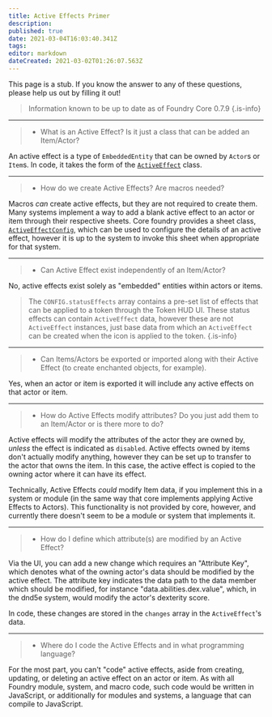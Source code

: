 ```yaml
---
title: Active Effects Primer
description: 
published: true
date: 2021-03-04T16:03:40.341Z
tags: 
editor: markdown
dateCreated: 2021-03-02T01:26:07.563Z
---
```


This page is a stub. If you know the answer to any of these questions, please help us out by filling it out!

> Information known to be up to date as of Foundry Core 0.7.9
{.is-info}

---

> - What is an Active Effect? Is it just a class that can be added an Item/Actor?

An active effect is a type of `EmbeddedEntity` that can be owned by `Actor`s or `Item`s. In code, it takes the form of the [`ActiveEffect`](https://foundryvtt.com/api/ActiveEffect.html) class.

---

> - How do we create Active Effects? Are macros needed?

Macros *can* create active effects, but they are not required to create them. Many systems implement a way to add a blank active effect to an actor or item through their respective sheets. Core foundry provides a sheet class, [`ActiveEffectConfig`](https://foundryvtt.com/api/ActiveEffectConfig.html), which can be used to configure the details of an active effect, however it is up to the system to invoke this sheet when appropriate for that system.

---

> - Can Active Effect exist independently of an Item/Actor?

No, active effects exist solely as "embedded" entities within actors or items.

> The `CONFIG.statusEffects` array contains a pre-set list of effects that can be applied to a token through the Token HUD UI. These status effects can contain `ActiveEffect` data, however these are not `ActiveEffect` instances, just base data from which an `ActiveEffect` can be created when the icon is applied to the token.
{.is-info}

---

> - Can Items/Actors be exported or imported along with their Active Effect (to create enchanted objects, for example).

Yes, when an actor or item is exported it will include any active effects on that actor or item.

---

> - How do Active Effects modify attributes? Do you just add them to an Item/Actor or is there more to do?

Active effects will modify the attributes of the actor they are owned by, *unless* the effect is indicated as `disabled`. Active effects owned by items don't actually modify anything, however they can be set up to transfer to the actor that owns the item. In this case, the active effect is copied to the owning actor where it can have its effect.

Technically, Active Effects *could* modify Item data, if you implement this in a system or module (in the same way that core implements applying Active Effects to Actors). This functionality is not provided by core, however, and currently there doesn't seem to be a module or system that implements it. 

---

> - How do I define which attribute(s) are modified by an Active Effect?

Via the UI, you can add a new change which requires an "Attribute Key", which denotes what of the owning actor's data should be modified by the active effect. The attribute key indicates the data path to the data member which should be modified, for instance "data.abilities.dex.value", which, in the dnd5e system, would modify the actor's dexterity score.

In code, these changes are stored in the `changes` array in the `ActiveEffect`'s data.

---

> - Where do I code the Active Effects and in what programming language?

For the most part, you can't "code" active effects, aside from creating, updating, or deleting an active effect on an actor or item. As with all Foundry module, system, and macro code, such code would be written in JavaScript, or additionally for modules and systems, a language that can compile to JavaScript.
